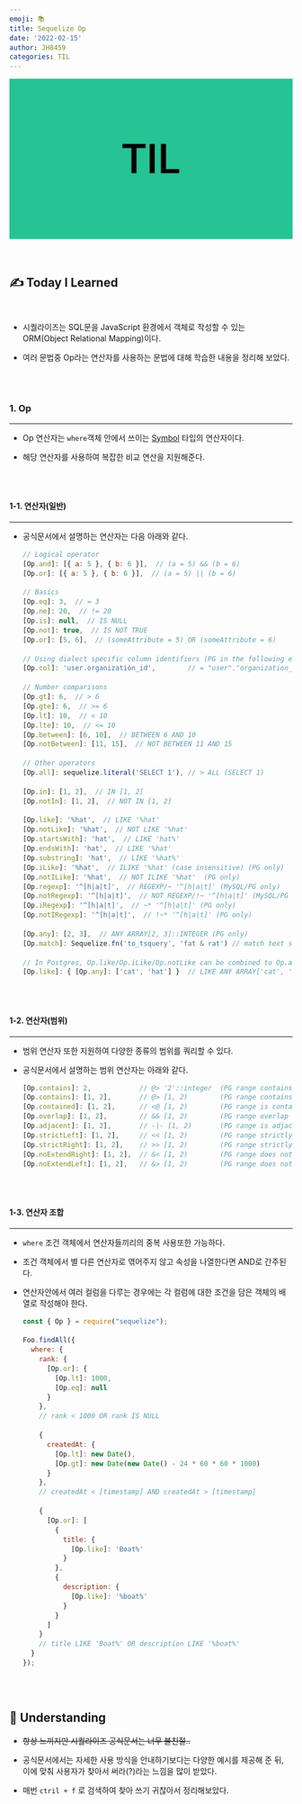```yaml
---
emoji: 📚
title: Sequelize Op
date: '2022-02-15'
author: JH8459
categories: TIL
---
```


![github-blog.png](../../assets/common/TIL.jpeg)

<br>

## ✍️ **T**oday **I** **L**earned

<br>

- 시퀄라이즈는 SQL문을 JavaScript 환경에서 객체로 작성할 수 있는 ORM(Object Relational Mapping)이다.

- 여러 문법중 Op라는 연산자를 사용하는 문법에 대해 학습한 내용을 정리해 보았다.

<br>
<br>

### 1. Op

---

- Op 연산자는 `where`객체 안에서 쓰이는 <a href="https://developer.mozilla.org/ko/docs/Glossary/Symbol">Symbol</a> 타입의 연산자이다.

- 해당 연산자를 사용하여 복잡한 비교 연산을 지원해준다.

<br>
<br>

#### 1-1. 연산자(일반)

---

- 공식문서에서 설명하는 연산자는 다음 아래와 같다.

  ```js
  // Logical operator
  [Op.and]: [{ a: 5 }, { b: 6 }],  // (a = 5) && (b = 6)
  [Op.or]: [{ a: 5 }, { b: 6 }],  // (a = 5) || (b = 6)

  // Basics
  [Op.eq]: 3,  // = 3
  [Op.ne]: 20,  // != 20
  [Op.is]: null,  // IS NULL
  [Op.not]: true,  // IS NOT TRUE
  [Op.or]: [5, 6],  // (someAttribute = 5) OR (someAttribute = 6)

  // Using dialect specific column identifiers (PG in the following example):
  [Op.col]: 'user.organization_id',        // = "user"."organization_id"

  // Number comparisons
  [Op.gt]: 6,  // > 6
  [Op.gte]: 6,  // >= 6
  [Op.lt]: 10,  // < 10
  [Op.lte]: 10,  // <= 10
  [Op.between]: [6, 10],  // BETWEEN 6 AND 10
  [Op.notBetween]: [11, 15],  // NOT BETWEEN 11 AND 15

  // Other operators
  [Op.all]: sequelize.literal('SELECT 1'), // > ALL (SELECT 1)

  [Op.in]: [1, 2],  // IN [1, 2]
  [Op.notIn]: [1, 2],  // NOT IN [1, 2]

  [Op.like]: '%hat',  // LIKE '%hat'
  [Op.notLike]: '%hat',  // NOT LIKE '%hat'
  [Op.startsWith]: 'hat',  // LIKE 'hat%'
  [Op.endsWith]: 'hat',  // LIKE '%hat'
  [Op.substring]: 'hat',  // LIKE '%hat%'
  [Op.iLike]: '%hat',  // ILIKE '%hat' (case insensitive) (PG only)
  [Op.notILike]: '%hat',  // NOT ILIKE '%hat'  (PG only)
  [Op.regexp]: '^[h|a|t]',  // REGEXP/~ '^[h|a|t]' (MySQL/PG only)
  [Op.notRegexp]: '^[h|a|t]',  // NOT REGEXP/!~ '^[h|a|t]' (MySQL/PG only)
  [Op.iRegexp]: '^[h|a|t]',  // ~* '^[h|a|t]' (PG only)
  [Op.notIRegexp]: '^[h|a|t]',  // !~* '^[h|a|t]' (PG only)

  [Op.any]: [2, 3],  // ANY ARRAY[2, 3]::INTEGER (PG only)
  [Op.match]: Sequelize.fn('to_tsquery', 'fat & rat') // match text search for strings 'fat' and 'rat' (PG only)

  // In Postgres, Op.like/Op.iLike/Op.notLike can be combined to Op.any:
  [Op.like]: { [Op.any]: ['cat', 'hat'] }  // LIKE ANY ARRAY['cat', 'hat']
  ```

<br>
<br>

#### 1-2. 연산자(범위)

---

- 범위 연산자 또한 지원하여 다양한 종류의 범위를 쿼리할 수 있다.

- 공식문서에서 설명하는 범위 연산자는 아래와 같다.

  ```js
  [Op.contains]: 2,            // @> '2'::integer  (PG range contains element operator)
  [Op.contains]: [1, 2],       // @> [1, 2)        (PG range contains range operator)
  [Op.contained]: [1, 2],      // <@ [1, 2)        (PG range is contained by operator)
  [Op.overlap]: [1, 2],        // && [1, 2)        (PG range overlap (have points in common) operator)
  [Op.adjacent]: [1, 2],       // -|- [1, 2)       (PG range is adjacent to operator)
  [Op.strictLeft]: [1, 2],     // << [1, 2)        (PG range strictly left of operator)
  [Op.strictRight]: [1, 2],    // >> [1, 2)        (PG range strictly right of operator)
  [Op.noExtendRight]: [1, 2],  // &< [1, 2)        (PG range does not extend to the right of operator)
  [Op.noExtendLeft]: [1, 2],   // &> [1, 2)        (PG range does not extend to the left of operator)
  ```

<br>
<br>

#### 1-3. 연산자 조합

---

- `where` 조건 객체에서 연산자들끼리의 중복 사용또한 가능하다.

- 조건 객체에서 별 다른 연산자로 엮어주지 않고 속성을 나열한다면 AND로 간주된다.

- 연산자안에서 여러 컬럼을 다루는 경우에는 각 컬럼에 대한 조건을 담은 객체의 배열로 작성해야 한다.

  ```js
  const { Op } = require("sequelize");

  Foo.findAll({
    where: {
      rank: {
        [Op.or]: {
          [Op.lt]: 1000,
          [Op.eq]: null
        }
      },
      // rank < 1000 OR rank IS NULL

      {
        createdAt: {
          [Op.lt]: new Date(),
          [Op.gt]: new Date(new Date() - 24 * 60 * 60 * 1000)
        }
      },
      // createdAt < [timestamp] AND createdAt > [timestamp]

      {
        [Op.or]: [
          {
            title: {
              [Op.like]: 'Boat%'
            }
          },
          {
            description: {
              [Op.like]: '%boat%'
            }
          }
        ]
      }
      // title LIKE 'Boat%' OR description LIKE '%boat%'
    }
  });
  ```

<br>
<br>

## 🤔 Understanding

- ~~항상 느끼지만 시퀄라이즈 공식문서는 너무 불친절..~~

- 공식문서에서는 자세한 사용 방식을 안내하기보다는 다양한 예시를 제공해 준 뒤, 이에 맞춰 사용자가 찾아서 써라(?)라는 느낌을 많이 받았다.

- 매번 `ctril + f` 로 검색하여 찾아 쓰기 귀찮아서 정리해보았다.

<br>
<br>

```toc

```
